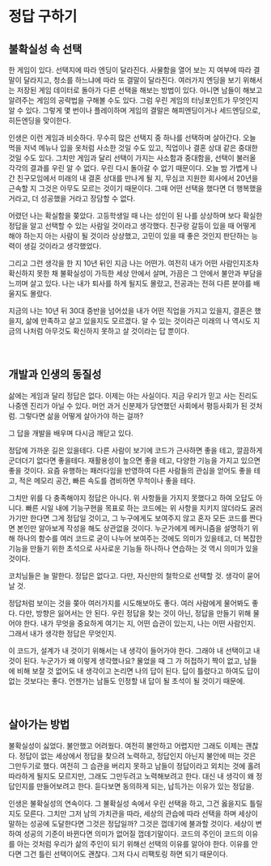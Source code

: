 # 정답 구하기

## 불확실성 속 선택

한 게임이 있다. 선택지에 따라 엔딩이 달라진다. 사물함을 열어 보는 지 여부에 따라 결말이 달라지고, 청소를 하느냐에 따라 또 결말이 달라진다. 여러가지 엔딩을 보기 위해서는 저장된 게임 데이터로 돌아가 다른 선택을 해보는 방법이 있다. 아니면 남들이 해보고 알려주는 게임의 공략법을 구해볼 수도 있다. 그럼 우린 게임의 터닝포인트가 무엇인지 알 수 있다. 그렇게 몇 번이나 플레이하며 게임의 결말은 해피엔딩이거나 세드엔딩으로, 히든엔딩을 맞이한다.

인생은 이런 게임과 비슷하다. 무수히 많은 선택지 중 하나를 선택하며 살아간다. 오늘 먹을 저녁 메뉴나 입을 옷처럼 사소한 것일 수도 있고, 직업이나 결혼 상대 같은 중대한 것일 수도 있다. 그치만 게임과 달리 선택이 가지는 사소함과 중대함을, 선택이 불러올 각각의 결과를 우린 알 수 없다. 우린 다시 돌아갈 수 없기 때문이다. 오늘 밤 가볍게 나간 친구모임에서 미래의 내 결혼 상대를 만나게 될 지, 무심코 지원한 회사에서 20년을 근속할 지 그것은 아무도 모르는 것이기 때문이다. 그때 어떤 선택을 했다면 더 행복했을거라고, 더 성공했을 거라고 장담할 수 없다.

어렸던 나는 확실함을 쫒았다. 고등학생일 때 나는 성인이 된 나를 상상하며 보다 확실한 정답을 알고 선택할 수 있는 사람일 것이라고 생각했다. 친구랑 갈등이 있을 때 어떻게 해야 하는지 아는 사람이 될 것이라 상상했고, 고민이 있을 때 좋은 것인지 판단하는 능력이 생길 것이라고 생각했었다.

그리고 그런 생각을 한 지 10년 뒤인 지금 나는 어떤가. 여전히 내가 어떤 사람인지조차 확신하지 못한 채 불확실성이 가득한 세상 안에서 살며, 가끔은 그 안에서 불안과 부담을 느끼며 살고 있다. 나는 내가 퇴사를 하게 될지도 몰랐고, 전공과는 전혀 다른 분야를 배울지도 몰랐다.

지금의 나는 10년 뒤 30대 중반을 넘어섰을 내가 어떤 직업을 가지고 있을지, 결혼은 했을지, 삶에 만족하고 살고 있을지도 모르겠다. 알 수 있는 것이라곤 미래의 나 역시도 지금의 나처럼 아무것도 확신하지 못하고 살 것이라는 답 뿐이다.

<br>

## 개발과 인생의 동질성

삶에는 게임과 달리 정답은 없다. 이제는 아는 사실이다. 지금 우리가 믿고 사는 진리도 나중엔 진리가 아닐 수 있다. 머언 과거 신분제가 당연했던 사회에서 평등사회가 된 것처럼. 그렇다면 삶을 어떻게 살아가야 하는 걸까?

그 답을 개발을 배우며 다시금 깨닫고 있다.

정답에 가까운 길은 있을테다. 다른 사람이 보기에 코드가 근사하면 좋을 테고, 깔끔하게 군더더기 없다면 좋을테다. 재활용성이 높으면 좋을 테고, 다양한 기능을 가지고 있으면 좋을 것이다. 요즘 유행하는 패러다임을 반영하여 다른 사람들의 관심을 얻어도 좋을 테고, 적은 메모리 공간, 빠른 속도를 겸비하면 무척이나 좋을 테다.

그치만 위를 다 충족해야지 정답은 아니다. 위 사항들을 가지지 못했다고 하여 오답도 아니다. 빠른 시일 내에 기능구현을 목표로 하는 코드에는 위 사항을 지키지 않더라도 굴러가기만 한다면 그게 정답일 것이고, 그 누구에게도 보여주지 않고 혼자 모든 코드를 짠다면 본인만 알아보게 작성을 해도 상관없을 것이다. 누군가에게 메커니즘을 설명하기 위해 하나의 함수를 여러 코드로 굳이 나누어 보여주는 것에도 의미가 있을테고, 더 복잡한 기능을 만들기 위한 초석으로 사사로운 기능들 하나하나 연습하는 것 역시 의미가 있을 것이다.

코치님들은 늘 말한다. 정답은 없다고. 다만, 자신만의 철학으로 선택할 것. 생각이 묻어날 것.

정답처럼 보이는 것을 쫒아 여러가지를 시도해보아도 좋다. 여러 사람에게 물어봐도 좋다. 다만, 방향은 잃어서는 안 된다. 우린 정답을 찾는 것이 아닌, 정답을 만들기 위해 물어야 한다. 내가 무엇을 중요하게 여기는 지, 어떤 습관이 있는지, 나는 어떤 사람인지. 그래서 내가 생각한 정답은 무엇인지.

이 코드가, 설계가 내 것이기 위해서는 내 생각이 들어가야 한다. 그래야 내 선택이고 내 것이 된다. 누군가가 왜 이렇게 생각했나요? 물었을 때 그 가 허접하기 짝이 없고, 남들에 비해 보잘 것 없어도 내 생각이고 논리면 나의 답이 된다. 답이 틀렸다고 하여도 답이 없는 것보다는 좋다. 언젠가는 남들도 인정할 내 답이 될 초석이 될 것이기 때문에.

<br>

## 살아가는 방법

불확실성이 싫었다. 불안했고 어려웠다. 여전히 불안하고 어렵지만 그래도 이제는 괜찮다. 정답이 없는 세상에서 정답을 찾으려 노력하고, 정답인지 아닌지 불안에 떠는 것은 그만두기로 했다. 여전히 그 습관을 버리지 못하고 남들이 정답이라고 외치는 것에 홀려 따라하게 될지도 모르지만, 그래도 그만두려고 노력해보려고 한다. 대신 내 생각이 왜 정답인지를 만들어보려고 한다. 듣다보면 동의하게 되는, 납득가는 이유가 있는 정답을.

인생은 불확실성의 연속이다. 그 불확실성 속에서 우린 선택을 하고, 그건 옳을지도 틀릴지도 모른다. 그치만 그저 남의 가치관을 따라, 세상의 관습에 따라 선택을 하며 세상이 말하는 성공에 도달한다면 그것은 정답일까? 그것은 껍데기에 불과할 것이다. 세상이 변하여 성공의 기준이 바뀐다면 의미가 없어질 껍데기말이다. 코드의 주인이 코드의 이유를 아는 것처럼 우리가 삶의 주인이 되기 위해선 선택의 이유를 알아야 한다. 이유를 안다면 그건 틀린 선택이어도 괜찮다. 그저 다시 리팩토링 하면 되기 때문이다.
